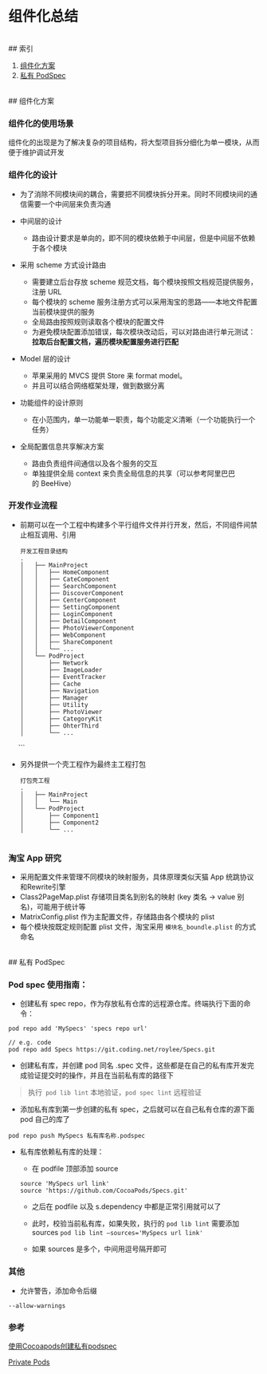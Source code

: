 # 组件化总结

<br>
## 索引

1. [组件化方案](https://coding.net/u/roylee/p/Interview/git/blob/master/model_source.md#组件化方案)
2. [私有 PodSpec](https://coding.net/u/roylee/p/Interview/git/blob/master/model_source.md#私有-podspec)

<br>
## 组件化方案

### 组件化的使用场景

组件化的出现是为了解决复杂的项目结构，将大型项目拆分细化为单一模块，从而便于维护调试开发 
### 组件化的设计

* 为了消除不同模块间的耦合，需要把不同模块拆分开来。同时不同模块间的通信需要一个中间层来负责沟通
* 中间层的设计

	- 路由设计要求是单向的，即不同的模块依赖于中间层，但是中间层不依赖于各个模块
* 采用 scheme 方式设计路由

	- 需要建立后台存放 scheme 规范文档，每个模块按照文档规范提供服务，注册 URL
	- 每个模块的 scheme 服务注册方式可以采用淘宝的思路——本地文件配置当前模块提供的服务
	- 全局路由按照规则读取各个模块的配置文件
	- 为避免模块配置添加错误，每次模块改动后，可以对路由进行单元测试：**拉取后台配置文档，遍历模块配置服务进行匹配**
* Model 层的设计

	- 苹果采用的 MVCS 提供 Store 来 format model。
	- 并且可以结合网络框架处理，做到数据分离
* 功能组件的设计原则
	- 在小范围内，单一功能单一职责，每个功能定义清晰（一个功能执行一个任务）

* 全局配置信息共享解决方案
	- 路由负责组件间通信以及各个服务的交互
	- 单独提供全局 context 来负责全局信息的共享（可以参考阿里巴巴的 BeeHive）


### 开发作业流程


* 前期可以在一个工程中构建多个平行组件文件并行开发，然后，不同组件间禁止相互调用、引用
	
	```objc
	开发工程目录结构
    .
    │   ├── MainProject
    │   │   ├── HomeComponent
    │   │   ├── CateComponent
    │   │   ├── SearchComponent
    │   │   ├── DiscoverComponent
    │   │   ├── CenterComponent
    │   │   ├── SettingComponent
    │   │   ├── LoginComponent
    │   │   ├── DetailComponent
    │   │   ├── PhotoViewerComponent
    │   │   ├── WebComponent
    │   │   ├── ShareComponent    
    │   │   └── ...
    │   └── PodProject
    │       ├── Network
    │       ├── ImageLoader
    │       ├── EventTracker
    │       ├── Cache
    │       ├── Navigation
    │       ├── Manager
    │       ├── Utility
    │       ├── PhotoViewer
    │       ├── CategoryKit
    │       ├── OhterThird
    │       └── ...
    
    ```
    
* 另外提供一个壳工程作为最终主工程打包


	```objc
	打包壳工程
    .
    │   ├── MainProject
    │   │   └── Main
    │   └── PodProject
    │       ├── Component1
    │       ├── Component2
    │       └── ...
		    
	```


### 淘宝 App 研究

* 采用配置文件来管理不同模块的映射服务，具体原理类似天猫 App 统跳协议和Rewrite引擎
* Class2PageMap.plist 存储项目类名到别名的映射 (key 类名 -> value 别名)，可能用于统计等
* MatrixConfig.plist 作为主配置文件，存储路由各个模块的 plist
* 每个模块按既定规则配置 plist 文件，淘宝采用 `模块名_boundle.plist` 的方式命名


<br>
## 私有 PodSpec


### Pod spec 使用指南：

- 创建私有 spec repo，作为存放私有仓库的远程源仓库。终端执行下面的命令：

```objc
pod repo add 'MySpecs' 'specs repo url'

// e.g. code
pod repo add Specs https://git.coding.net/roylee/Specs.git
```

- 创建私有库，并创建 pod 同名 .spec 文件，这些都是在自己的私有库开发完成验证提交时的操作，并且在当前私有库的路径下

> 执行` pod lib lint` 本地验证，`pod spec lint` 远程验证

- 添加私有库到第一步创建的私有 spec，之后就可以在自己私有仓库的源下面 pod 自己的库了

```objc
pod repo push MySpecs 私有库名称.podspec
```

- 私有库依赖私有库的处理：

	- 在 podfile 顶部添加 source  
	 
	```objc
	source 'MySpecs url link'
	source 'https://github.com/CocoaPods/Specs.git'
	```

	- 之后在 podfile 以及 s.dependency 中都是正常引用就可以了
	
	- 此时，校验当前私有库，如果失败，执行的 `pod lib lint` 需要添加 sources `pod lib lint —sources='MySpecs url link'`

	- 如果 sources 是多个，中间用逗号隔开即可


### 其他

- 允许警告，添加命令后缀


```objc
--allow-warnings
```
	
### 参考

[使用Cocoapods创建私有podspec](http://www.cocoachina.com/ios/20150228/11206.html)
	
[Private Pods](http://guides.cocoapods.org/making/private-cocoapods.html)

